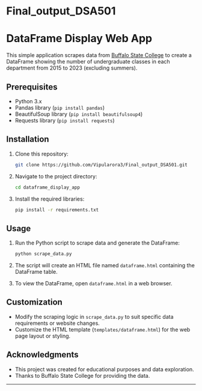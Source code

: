 # Final_output_DSA501

# DataFrame Display Web App

This simple application scrapes data from [Buffalo State College](https://www.buffalostate.edu/) to create a DataFrame showing the number of undergraduate classes in each department from 2015 to 2023 (excluding summers).

## Prerequisites

- Python 3.x
- Pandas library (`pip install pandas`)
- BeautifulSoup library (`pip install beautifulsoup4`)
- Requests library (`pip install requests`)

## Installation

1. Clone this repository:

    ```bash
    git clone https://github.com/Vipularora3/Final_output_DSA501.git
    ```

2. Navigate to the project directory:

    ```bash
    cd dataframe_display_app
    ```

3. Install the required libraries:

    ```bash
    pip install -r requirements.txt
    ```

## Usage

1. Run the Python script to scrape data and generate the DataFrame:

    ```bash
    python scrape_data.py
    ```

2. The script will create an HTML file named `dataframe.html` containing the DataFrame table.

3. To view the DataFrame, open `dataframe.html` in a web browser.

## Customization

- Modify the scraping logic in `scrape_data.py` to suit specific data requirements or website changes.
- Customize the HTML template (`templates/dataframe.html`) for the web page layout or styling.

## Acknowledgments

- This project was created for educational purposes and data exploration.
- Thanks to Buffalo State College for providing the data.

---
